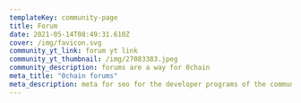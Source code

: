 ```yaml
---
templateKey: community-page
title: Forum
date: 2021-05-14T08:49:31.610Z
cover: /img/favicon.svg
community_yt_link: forum yt link
community_yt_thumbnail: /img/27083383.jpeg
community_description: forums are a way for 0chain
meta_title: "0chain forums"
meta_description: meta for seo for the developer programs of the community forums
---
```

